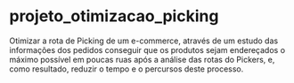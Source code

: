 # projeto_otimizacao_picking
 Otimizar a rota de Picking de um e-commerce, através de um estudo das informações dos pedidos conseguir que os produtos sejam endereçados o máximo possível em poucas ruas após a análise das rotas do Pickers, e, como resultado, reduzir o tempo e o percursos deste processo.
